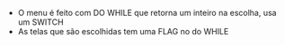 - O menu é feito com DO WHILE  que retorna um inteiro na escolha, usa um SWITCH
- As telas que são escolhidas tem uma FLAG no do WHILE